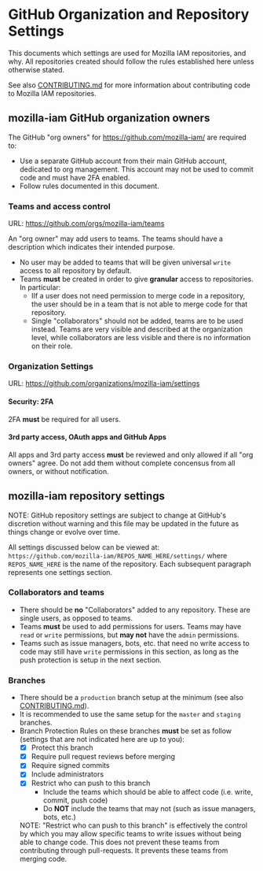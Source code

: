 # GitHub Organization and Repository Settings

This documents which settings are used for Mozilla IAM repositories, and why.
All repositories created should follow the rules established here unless otherwise stated.

See also [CONTRIBUTING.md](CONTRIBUTING.md) for more information about contributing code to Mozilla IAM repositories. 

## mozilla-iam GitHub organization owners

The GitHub "org owners" for https://github.com/mozilla-iam/ are required to:

- Use a separate GitHub account from their main GitHub account, dedicated to org management. This account may not be used to commit code and must have 2FA enabled.
- Follow rules documented in this document.

### Teams and access control
URL: https://github.com/orgs/mozilla-iam/teams

An "org owner" may add users to teams. The teams should have a description which indicates their intended purpose.

- No user may be added to teams that will be given universal `write` access to all repository by default.
- Teams **must** be created in order to give **granular** access to repositories. In particular:
  - IIf a user does not need permission to merge code in a repository, the user should be in a team that is not able to merge code for that repository.
  - Single "collaborators" should not be added, teams are to be used instead. Teams are very visible and described at the organization level, while collaborators are less visible and there is no information on their role.

### Organization Settings
URL: https://github.com/organizations/mozilla-iam/settings

#### Security: 2FA

2FA **must** be required for all users.

#### 3rd party access, OAuth apps and GitHub Apps

All apps and 3rd party access **must** be reviewed and only allowed if all "org owners" agree. Do not add them without complete concensus from all owners, or without notification.

## mozilla-iam repository settings

NOTE: GitHub repository settings are subject to change at GitHub's discretion without warning and this file may be updated in the future as things change or evolve over time.

All settings discussed below can be viewed at: `https://github.com/mozilla-iam/REPOS_NAME_HERE/settings/` where `REPOS_NAME_HERE` is the name of the repository.
Each subsequent paragraph represents one settings section.

### Collaborators and teams

- There should be **no** "Collaborators" added to any repository. These are single users, as opposed to teams.
- Teams **must** be used to add permissions for users. Teams may have `read` or `write` permissions, but **may not** have the `admin` permissions.
- Teams such as issue managers, bots, etc. that need no write access to code may still have `write` permissions in this section, as long as the push protection is setup in the next section.

### Branches

- There should be a `production` branch setup at the minimum (see also [CONTRIBUTING.md](CONTRIBUTING.md)).
- It is recommended to use the same setup for the `master` and `staging` branches.
- Branch Protection Rules on these branches **must** be set as follow (settings that are not indicated here are up to you):
  - [x] Protect this branch
  - [x] Require pull request reviews before merging
  - [x] Require signed commits
  - [x] Include administrators
  - [x] Restrict who can push to this branch
    - Include the teams which should be able to affect code (i.e. write, commit, push code)
    - Do **NOT** include the teams that may not (such as issue managers, bots, etc.)
    
  NOTE: "Restrict who can push to this branch" is effectively the control by which you may allow specific teams to write issues without being able to change code. This does not prevent these teams from contributing through pull-requests. It prevents these teams from merging code.
 
